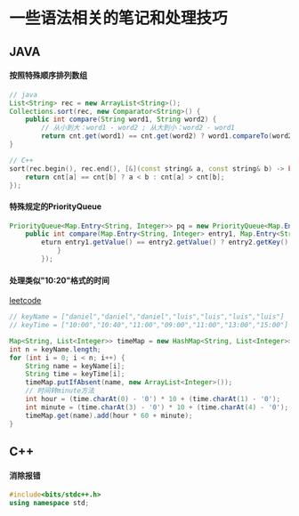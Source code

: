 # 一些语法相关的笔记和处理技巧

## JAVA

#### 按照特殊顺序排列数组

```java
// java
List<String> rec = new ArrayList<String>();
Collections.sort(rec, new Comparator<String>() {
    public int compare(String word1, String word2) {
        // 从小到大：word1 - word2 ; 从大到小：word2 - word1
        return cnt.get(word1) == cnt.get(word2) ? word1.compareTo(word2) : cnt.get(word2) - cnt.get(word1);
}
```

```c++
// C++
sort(rec.begin(), rec.end(), [&](const string& a, const string& b) -> bool {
    return cnt[a] == cnt[b] ? a < b : cnt[a] > cnt[b];
});
```

#### 特殊规定的PriorityQueue

```java
PriorityQueue<Map.Entry<String, Integer>> pq = new PriorityQueue<Map.Entry<String, Integer>>(new Comparator<Map.Entry<String, Integer>>() {
    public int compare(Map.Entry<String, Integer> entry1, Map.Entry<String, Integer> entry2) {
        eturn entry1.getValue() == entry2.getValue() ? entry2.getKey().compareTo(entry1.getKey()) : entry1.getValue() - entry2.getValue();
            }
        });
```

#### 处理类似"10:20"格式的时间

[leetcode](https://leetcode.cn/problems/alert-using-same-key-card-three-or-more-times-in-a-one-hour-period/solution/jing-gao-yi-xiao-shi-nei-shi-yong-xiang-ioeiw/)

```java
// keyName = ["daniel","daniel","daniel","luis","luis","luis","luis"]
// keyTime = ["10:00","10:40","11:00","09:00","11:00","13:00","15:00"]

Map<String, List<Integer>> timeMap = new HashMap<String, List<Integer>>();
int n = keyName.length;
for (int i = 0; i < n; i++) {
    String name = keyName[i];
    String time = keyTime[i];
    timeMap.putIfAbsent(name, new ArrayList<Integer>());
    // 时间转minute方法
    int hour = (time.charAt(0) - '0') * 10 + (time.charAt(1) - '0');
    int minute = (time.charAt(3) - '0') * 10 + (time.charAt(4) - '0');
    timeMap.get(name).add(hour * 60 + minute);
}
```

## C++

#### 消除报错

```cpp
#include<bits/stdc++.h>
using namespace std;
```
